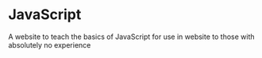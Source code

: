 # JavaScript
A website to teach the basics of JavaScript for use in website to those with absolutely no experience
